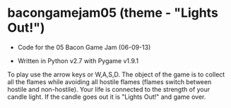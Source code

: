 bacongamejam05 (theme - "Lights Out!")
==============

* Code for the 05 Bacon Game Jam (06-09-13)

* Written in Python v2.7 with Pygame v1.9.1

To play use the arrow keys or W,A,S,D. The object of the game is to collect all the flames while avoiding all hostile flames (flames switch between hostile and non-hostile). Your life is connected to the strength of your candle light. If the candle goes out it is "Lights Out!" and game over.
